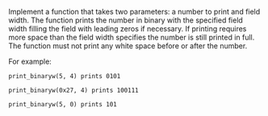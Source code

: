Implement a function that takes two parameters: a number to print and field width. The function prints the number in binary with the specified field width filling the field with leading zeros if necessary. If printing requires more space than the field width specifies the number is still printed in full. The function must not print any white space before or after the number.

For example:
```
print_binaryw(5, 4) prints 0101

print_binaryw(0x27, 4) prints 100111

print_binaryw(5, 0) prints 101
```